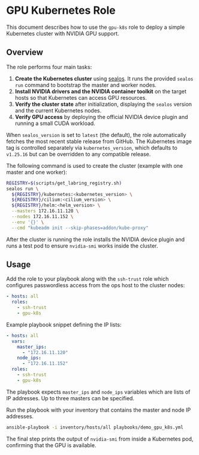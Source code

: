 # GPU Kubernetes Role

This document describes how to use the `gpu-k8s` role to deploy a simple Kubernetes cluster with NVIDIA GPU support.

## Overview

The role performs four main tasks:

1. **Create the Kubernetes cluster** using [sealos](https://github.com/labring/sealos). It runs the provided `sealos run` command to bootstrap the master and worker nodes.
2. **Install NVIDIA drivers and the NVIDIA container toolkit** on the target hosts so that Kubernetes can access GPU resources.
3. **Verify the cluster state** after initialization, displaying the `sealos` version and the current Kubernetes nodes.
4. **Verify GPU access** by deploying the official NVIDIA device plugin and running a small CUDA workload.

When `sealos_version` is set to `latest` (the default), the role automatically
fetches the most recent stable release from GitHub. The Kubernetes image tag is
controlled separately via `kubernetes_version`, which defaults to `v1.25.16` but
can be overridden to any compatible release.


The following command is used to create the cluster (example with one master and one worker):

```bash
REGISTRY=$(scripts/get_labring_registry.sh)
sealos run \
  ${REGISTRY}/kubernetes:<kubernetes_version> \
  ${REGISTRY}/cilium:<cilium_version> \
  ${REGISTRY}/helm:<helm_version> \
  --masters 172.16.11.120 \
  --nodes 172.16.11.152 \
  --env '{}' \
  --cmd "kubeadm init --skip-phases=addon/kube-proxy"
```

After the cluster is running the role installs the NVIDIA device plugin and runs a test pod to ensure `nvidia-smi` works inside the cluster.

## Usage

Add the role to your playbook along with the `ssh-trust` role which configures passwordless access from the ops host to the cluster nodes:

```yaml
- hosts: all
  roles:
    - ssh-trust
    - gpu-k8s
```


Example playbook snippet defining the IP lists:

```yaml
- hosts: all
  vars:
    master_ips:
      - "172.16.11.120"
    node_ips:
      - "172.16.11.152"
  roles:
    - ssh-trust
    - gpu-k8s
```

The playbook expects `master_ips` and `node_ips` variables which are lists of IP addresses. Up to
three masters can be specified.


Run the playbook with your inventory that contains the master and node IP addresses.


```bash
ansible-playbook -i inventory/hosts/all playbooks/demo_gpu_k8s.yml
```

The final step prints the output of `nvidia-smi` from inside a Kubernetes pod, confirming that the GPU is available.
